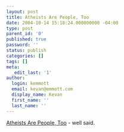 ```yaml
---
layout: post
title: Atheists Are People, Too
date: 2004-10-14 15:18:24.000000000 -04:00
type: post
parent_id: '0'
published: true
password: ''
status: publish
categories: []
tags: []
meta:
  _edit_last: '1'
author:
  login: kemmott
  email: kevan@emmott.com
  display_name: Kevan
  first_name: ''
  last_name: ''
---
```

<p><a href="http://matt.waggoner.com/religion.html">Atheists Are People, Too</a> - well said.</p>
